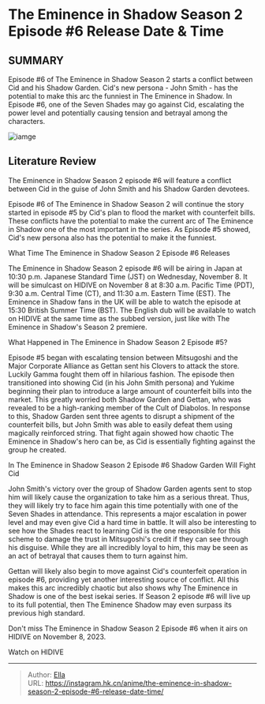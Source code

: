 # The Eminence in Shadow Season 2 Episode #6 Release Date &amp; Time


## SUMMARY 



  Episode #6 of The Eminence in Shadow Season 2 starts a conflict between Cid and his Shadow Garden.   Cid&#39;s new persona - John Smith - has the potential to make this arc the funniest in The Eminence in Shadow.   In Episode #6, one of the Seven Shades may go against Cid, escalating the power level and potentially causing tension and betrayal among the characters.  

![iamge](https://static1.srcdn.com/wordpress/wp-content/uploads/2023/11/john-smith-uses-strings-in-the-eminence-in-shadow.jpg)

## Literature Review

The Eminence in Shadow Season 2 episode #6 will feature a conflict between Cid in the guise of John Smith and his Shadow Garden devotees.




Episode #6 of The Eminence in Shadow Season 2 will continue the story started in episode #5 by Cid&#39;s plan to flood the market with counterfeit bills. These conflicts have the potential to make the current arc of The Eminence in Shadow one of the most important in the series. As Episode #5 showed, Cid&#39;s new persona also has the potential to make it the funniest.





 What Time The Eminence in Shadow Season 2 Episode #6 Releases 
          

The Eminence in Shadow Season 2 episode #6 will be airing in Japan at 10:30 p.m. Japanese Standard Time (JST) on Wednesday, November 8. It will be simulcast on HIDIVE on November 8 at 8:30 a.m. Pacific Time (PDT), 9:30 a.m. Central Time (CT), and 11:30 a.m. Eastern Time (EST). The Eminence in Shadow fans in the UK will be able to watch the episode at 15:30 British Summer Time (BST). The English dub will be available to watch on HIDIVE at the same time as the subbed version, just like with The Eminence in Shadow&#39;s Season 2 premiere.



 What Happened in The Eminence in Shadow Season 2 Episode #5? 
          




Episode #5 began with escalating tension between Mitsugoshi and the Major Corporate Alliance as Gettan sent his Clovers to attack the store. Luckily Gamma fought them off in hilarious fashion. The episode then transitioned into showing Cid (in his John Smith persona) and Yukime beginning their plan to introduce a large amount of counterfeit bills into the market. This greatly worried both Shadow Garden and Gettan, who was revealed to be a high-ranking member of the Cult of Diabolos. In response to this, Shadow Garden sent three agents to disrupt a shipment of the counterfeit bills, but John Smith was able to easily defeat them using magically reinforced string. That fight again showed how chaotic The Eminence in Shadow&#39;s hero can be, as Cid is essentially fighting against the group he created.



 In The Eminence in Shadow Season 2 Episode #6 Shadow Garden Will Fight Cid 
          




John Smith&#39;s victory over the group of Shadow Garden agents sent to stop him will likely cause the organization to take him as a serious threat. Thus, they will likely try to face him again this time potentially with one of the Seven Shades in attendance. This represents a major escalation in power level and may even give Cid a hard time in battle. It will also be interesting to see how the Shades react to learning Cid is the one responsible for this scheme to damage the trust in Mitsugoshi&#39;s credit if they can see through his disguise. While they are all incredibly loyal to him, this may be seen as an act of betrayal that causes them to turn against him.

Gettan will likely also begin to move against Cid&#39;s counterfeit operation in episode #6, providing yet another interesting source of conflict. All this makes this arc incredibly chaotic but also shows why The Eminence in Shadow is one of the best isekai series. If Season 2 episode #6 will live up to its full potential, then The Eminence Shadow may even surpass its previous high standard.




Don&#39;t miss The Eminence in Shadow Season 2 Episode #6 when it airs on HIDIVE on November 8, 2023.

Watch on HIDIVE



---

> Author: [Ella](https://instagram.hk.cn/)  
> URL: https://instagram.hk.cn/anime/the-eminence-in-shadow-season-2-episode-#6-release-date-time/  

